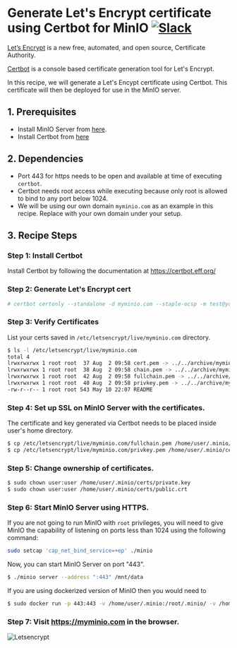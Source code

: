 # Generate Let's Encrypt certificate using Certbot for MinIO [![Slack](https://slack.minio.io/slack?type=svg)](https://slack.minio.io)
[Let’s Encrypt](https://letsencrypt.org/) is a new free, automated, and open source, Certificate Authority.

[Certbot](https://certbot.eff.org/) is a console based certificate generation tool for Let's Encrypt.

In this recipe, we will generate a Let's Encypt certificate using Certbot. This certificate will then be deployed for use in the MinIO server.

## 1. Prerequisites
- Install MinIO Server from [here](https://docs.minio.io/docs/minio-quickstart-guide).
- Install Certbot from [here](https://certbot.eff.org/)

## 2. Dependencies
- Port 443 for https needs to be open and available at time of executing `certbot`.
- Certbot needs root access while executing because only root is allowed to bind to any port below 1024.
- We will be using our own domain ``myminio.com``  as an example in this recipe. Replace with your own domain under your setup.

## 3. Recipe Steps

### Step 1: Install Certbot
Install Certbot by following the documentation at https://certbot.eff.org/

### Step 2: Generate Let's Encrypt cert
```sh
# certbot certonly --standalone -d myminio.com --staple-ocsp -m test@yourdomain.io --agree-tos
```

### Step 3: Verify Certificates
List your certs saved in `/etc/letsencrypt/live/myminio.com` directory.
```sh
$ ls -l /etc/letsencrypt/live/myminio.com
total 4
lrwxrwxrwx 1 root root  37 Aug  2 09:58 cert.pem -> ../../archive/myminio.com/cert4.pem
lrwxrwxrwx 1 root root  38 Aug  2 09:58 chain.pem -> ../../archive/myminio.com/chain4.pem
lrwxrwxrwx 1 root root  42 Aug  2 09:58 fullchain.pem -> ../../archive/myminio.com/fullchain4.pem
lrwxrwxrwx 1 root root  40 Aug  2 09:58 privkey.pem -> ../../archive/myminio.com/privkey4.pem
-rw-r--r-- 1 root root 543 May 10 22:07 README
```

### Step 4: Set up SSL on MinIO Server with the certificates.
The certificate and key generated via Certbot needs to be placed inside user's home directory.
```sh
$ cp /etc/letsencrypt/live/myminio.com/fullchain.pem /home/user/.minio/certs/public.crt
$ cp /etc/letsencrypt/live/myminio.com/privkey.pem /home/user/.minio/certs/private.key
```

### Step 5: Change ownership of certificates.
```sh
$ sudo chown user:user /home/user/.minio/certs/private.key
$ sudo chown user:user /home/user/.minio/certs/public.crt
```

### Step 6: Start MinIO Server using HTTPS.

If you are not going to run MinIO with `root` privileges, you will need to give MinIO the capability of listening on ports less than 1024 using the following command:

```sh
sudo setcap 'cap_net_bind_service=+ep' ./minio
```

Now, you can start MinIO Server on port "443".

```sh
$ ./minio server --address ":443" /mnt/data
```

If you are using dockerized version of MinIO then you would need to
```sh
$ sudo docker run -p 443:443 -v /home/user/.minio:/root/.minio/ -v /home/user/data:/data minio/minio server --address ":443" /data
```

### Step 7: Visit <https://myminio.com> in the browser.
![Letsencrypt](https://github.com/minio/cookbook/blob/master/docs/screenshots/letsencrypt-certbot-minio.jpg?raw=true)
